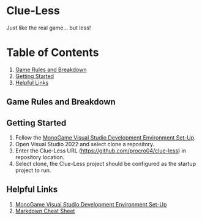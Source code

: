 # Clue-Less
Just like the real game... but less!

# Table of Contents
1. [Game Rules and Breakdown](#game-rules-and-breakdown)
2. [Getting Started](#getting-started)
3. [Helpful Links](#helpful-links)

## Game Rules and Breakdown

## Getting Started
1. Follow the [MonoGame Visual Studio Development Environment Set-Up](https://monogame.net/articles/getting_started/1_setting_up_your_development_environment_windows/).
1. Open Visual Studio 2022 and select clone a repository.
3. Enter the Clue-Less URL (https://github.com/procro04/clue-less) in repository location.
4. Select clone, the Clue-Less project should be configured as the startup project to run.

## Helpful Links
1. [MonoGame Visual Studio Development Environment Set-Up](https://monogame.net/articles/getting_started/1_setting_up_your_development_environment_windows/)
2. [Markdown Cheat Sheet](https://www.markdownguide.org/cheat-sheet/)


